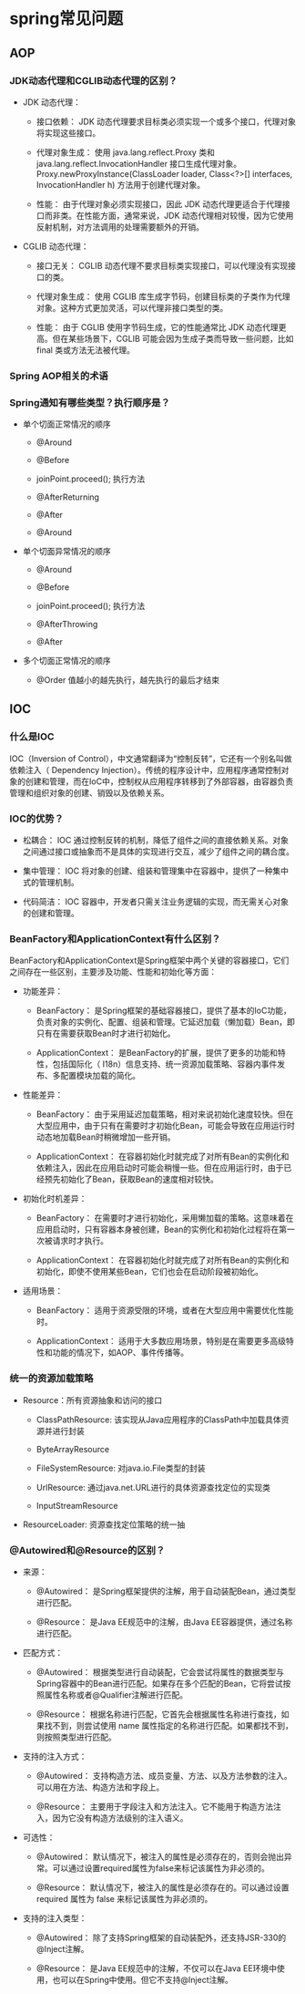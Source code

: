 # spring常见问题

## AOP

### JDK动态代理和CGLIB动态代理的区别？

- JDK 动态代理：

    - 接口依赖： JDK 动态代理要求目标类必须实现一个或多个接口，代理对象将实现这些接口。

    - 代理对象生成： 使用 java.lang.reflect.Proxy 类和 java.lang.reflect.InvocationHandler 接口生成代理对象。Proxy.newProxyInstance(ClassLoader loader, Class<?>[] interfaces, InvocationHandler h) 方法用于创建代理对象。

    - 性能： 由于代理对象必须实现接口，因此 JDK 动态代理更适合于代理接口而非类。在性能方面，通常来说，JDK 动态代理相对较慢，因为它使用反射机制，对方法调用的处理需要额外的开销。

- CGLIB 动态代理：

    - 接口无关： CGLIB 动态代理不要求目标类实现接口，可以代理没有实现接口的类。

    - 代理对象生成： 使用 CGLIB 库生成字节码，创建目标类的子类作为代理对象。这种方式更加灵活，可以代理非接口类型的类。

    - 性能： 由于 CGLIB 使用字节码生成，它的性能通常比 JDK 动态代理更高。但在某些场景下，CGLIB 可能会因为生成子类而导致一些问题，比如 final 类或方法无法被代理。

### Spring AOP相关的术语

### Spring通知有哪些类型？执行顺序是？

- 单个切面正常情况的顺序

    - @Around

    - @Before

    - joinPoint.proceed(); 执行方法

    - @AfterReturning

    - @After

    - @Around

- 单个切面异常情况的顺序

    - @Around

    - @Before

    - joinPoint.proceed(); 执行方法

    - @AfterThrowing

    - @After

- 多个切面正常情况的顺序

    - @Order 值越小的越先执行，越先执行的最后才结束

## IOC

### 什么是IOC

IOC（Inversion of Control），中文通常翻译为“控制反转”，它还有一个别名叫做依赖注入（ Dependency Injection）。传统的程序设计中，应用程序通常控制对象的创建和管理，而在IoC中，控制权从应用程序转移到了外部容器，由容器负责管理和组织对象的创建、销毁以及依赖关系。

### IOC的优势？

- 松耦合： IOC 通过控制反转的机制，降低了组件之间的直接依赖关系。对象之间通过接口或抽象而不是具体的实现进行交互，减少了组件之间的耦合度。

- 集中管理： IOC 将对象的创建、组装和管理集中在容器中，提供了一种集中式的管理机制。

- 代码简洁： IOC 容器中，开发者只需关注业务逻辑的实现，而无需关心对象的创建和管理。

### BeanFactory和ApplicationContext有什么区别？

BeanFactory和ApplicationContext是Spring框架中两个关键的容器接口，它们之间存在一些区别，主要涉及功能、性能和初始化等方面：

- 功能差异：

    - BeanFactory： 是Spring框架的基础容器接口，提供了基本的IoC功能，负责对象的实例化、配置、组装和管理。它延迟加载（懒加载）Bean，即只有在需要获取Bean时才进行初始化。

    - ApplicationContext： 是BeanFactory的扩展，提供了更多的功能和特性，包括国际化（ I18n）信息支持、统一资源加载策略、容器内事件发布、多配置模块加载的简化。

- 性能差异：

    - BeanFactory： 由于采用延迟加载策略，相对来说初始化速度较快。但在大型应用中，由于只有在需要时才初始化Bean，可能会导致在应用运行时动态地加载Bean时稍微增加一些开销。

    - ApplicationContext： 在容器初始化时就完成了对所有Bean的实例化和依赖注入，因此在应用启动时可能会稍慢一些。但在应用运行时，由于已经预先初始化了Bean，获取Bean的速度相对较快。

- 初始化时机差异：

    - BeanFactory： 在需要时才进行初始化，采用懒加载的策略。这意味着在应用启动时，只有容器本身被创建，Bean的实例化和初始化过程将在第一次被请求时才执行。

    - ApplicationContext： 在容器初始化时就完成了对所有Bean的实例化和初始化，即使不使用某些Bean，它们也会在启动阶段被初始化。

- 适用场景：

    - BeanFactory： 适用于资源受限的环境，或者在大型应用中需要优化性能时。

    - ApplicationContext： 适用于大多数应用场景，特别是在需要更多高级特性和功能的情况下，如AOP、事件传播等。

### 统一的资源加载策略

- Resource：所有资源抽象和访问的接口

    - ClassPathResource: 该实现从Java应用程序的ClassPath中加载具体资源并进行封装

    - ByteArrayResource

    - FileSystemResource: 对java.io.File类型的封装

    - UrlResource: 通过java.net.URL进行的具体资源查找定位的实现类

    - InputStreamResource   

- ResourceLoader: 资源查找定位策略的统一抽


### @Autowired和@Resource的区别？

- 来源：

    - @Autowired： 是Spring框架提供的注解，用于自动装配Bean，通过类型进行匹配。

    - @Resource： 是Java EE规范中的注解，由Java EE容器提供，通过名称进行匹配。

- 匹配方式：

    - @Autowired： 根据类型进行自动装配，它会尝试将属性的数据类型与Spring容器中的Bean进行匹配。如果存在多个匹配的Bean，它将尝试按照属性名称或者@Qualifier注解进行匹配。

    - @Resource： 根据名称进行匹配，它首先会根据属性名称进行查找，如果找不到，则尝试使用 name 属性指定的名称进行匹配。如果都找不到，则按照类型进行匹配。

- 支持的注入方式：

    - @Autowired： 支持构造方法、成员变量、方法、以及方法参数的注入。可以用在方法、构造方法和字段上。

    - @Resource： 主要用于字段注入和方法注入。它不能用于构造方法注入，因为它没有构造方法级别的注入语义。

- 可选性：

    - @Autowired： 默认情况下，被注入的属性是必须存在的，否则会抛出异常。可以通过设置required属性为false来标记该属性为非必须的。

    - @Resource： 默认情况下，被注入的属性是必须存在的。可以通过设置 required 属性为 false 来标记该属性为非必须的。

- 支持的注入类型：

    - @Autowired： 除了支持Spring框架的自动装配外，还支持JSR-330的@Inject注解。

    - @Resource： 是Java EE规范中的注解，不仅可以在Java EE环境中使用，也可以在Spring中使用。但它不支持@Inject注解。
